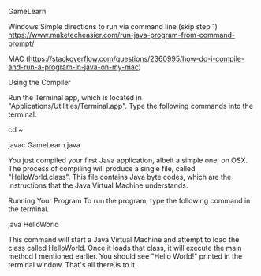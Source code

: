 GameLearn

Windows
Simple directions to run via command line (skip step 1)
https://www.maketecheasier.com/run-java-program-from-command-prompt/

MAC   (https://stackoverflow.com/questions/2360995/how-do-i-compile-and-run-a-program-in-java-on-my-mac)

Using the Compiler

Run the Terminal app, which is located in "Applications/Utilities/Terminal.app". Type the following commands into the terminal:

cd ~

javac GameLearn.java

You just compiled your first Java application, albeit a simple one, on OSX. The process of compiling will produce a single file, called "HelloWorld.class". This file contains Java byte codes, which are the instructions that the Java Virtual Machine understands.

Running Your Program
To run the program, type the following command in the terminal.

java HelloWorld

This command will start a Java Virtual Machine and attempt to load the class called HelloWorld. Once it loads that class, it will execute the main method I mentioned earlier. You should see "Hello World!" printed in the terminal window. That's all there is to it.
